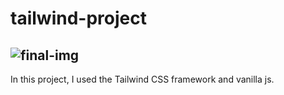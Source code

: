 # tailwind-project

![final-img](https://github.com/mmd-moradi/tailwind-project/assets/110211422/0b243c5b-901b-46c4-82d7-2f359bf14600)
--------
In this project, I used the Tailwind CSS framework and vanilla js.
